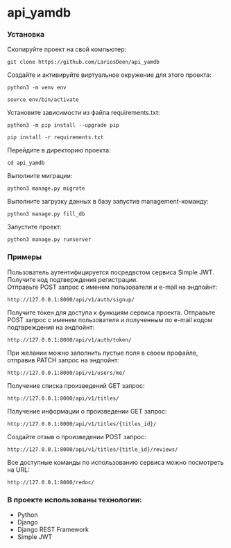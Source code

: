 # api_yamdb

### Установка

Скопируйте проект на свой компьютер:

```
git clone https://github.com/LariosDeen/api_yamdb
```

Cоздайте и активируйте виртуальное окружение для этого проекта:

```
python3 -m venv env
```

```
source env/bin/activate
```

Установите зависимости из файла requirements.txt:

```
python3 -m pip install --upgrade pip
```

```
pip install -r requirements.txt
```

Перейдите в директорию проекта:

```
cd api_yamdb
```

Выполните миграции:

```
python3 manage.py migrate
```

Выполните загрузку данных в базу запустив management-команду:

```
python3 manage.py fill_db
```

Запустите проект:

```
python3 manage.py runserver
```

### Примеры

Пользователь аутентифицируется посредвстом сервиса Simple JWT.  
Получите код подтверждения регистрации.  
Отправьте POST запрос с именем пользователя и e-mail на эндпойнт:

```
http://127.0.0.1:8000/api/v1/auth/signup/
```

Получите токен для доступа к функциям сервиса проекта. 
Отправьте POST запрос с именем пользователя и полученным по e-mail 
кодом подтвреждения на эндпойнт:

```
http://127.0.0.1:8000/api/v1/auth/token/
```

При желании можно заполнить пустые поля в своем профайле, отправив PATCH запрос 
на эндпойнт:

```
http://127.0.0.1:8000/api/v1/users/me/
```

Получение списка произведений GET запрос:

```
http://127.0.0.1:8000/api/v1/titles/
```

Получение информации о произведении GET запрос:

```
http://127.0.0.1:8000/api/v1/titles/{titles_id}/
```

Создайте отзыв о произведении POST запрос:

```
http://127.0.0.1:8000/api/v1/titles/{title_id}/reviews/
```

Все доступные команды по использованию сервиса можно посмотреть на URL:

```
http://127.0.0.1:8000/redoc/
```

### В проекте использованы технологии:

- Python
- Django
- Django REST Framework
- Simple JWT

